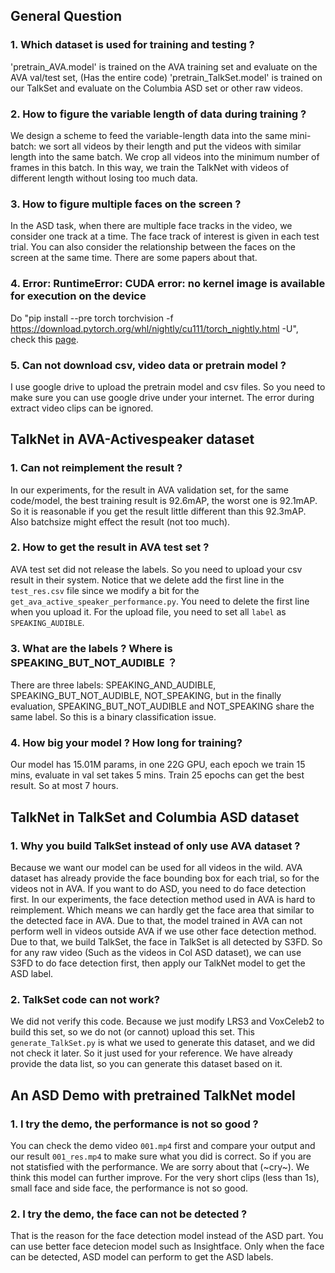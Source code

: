 ## General Question

### 1. Which dataset is used for training and testing ?
'pretrain_AVA.model' is trained on the AVA training set and evaluate on the AVA val/test set, (Has the entire code)
'pretrain_TalkSet.model' is trained on our TalkSet and evaluate on the Columbia ASD set or other raw videos.

### 2. How to figure the variable length of data during training ?
We design a scheme to feed the variable-length data into the same mini-batch: we sort all videos by their length and put the videos with similar length into the same batch. We crop all videos into the minimum number of frames in this batch. In this way, we train the TalkNet with videos of different length without losing too much data. 

### 3. How to figure multiple faces on the screen ?
In the ASD task, when there are multiple face tracks in the video, we consider one track at a time. The face track of interest is given in each test trial. You can also consider the relationship between the faces on the screen at the same time. There are some papers about that.
### 4. Error: RuntimeError: CUDA error: no kernel image is available for execution on the device
Do "pip install --pre torch torchvision -f https://download.pytorch.org/whl/nightly/cu111/torch_nightly.html -U", check this [page](https://github.com/pytorch/pytorch/issues/31285#issuecomment-739139454).

### 5. Can not download csv, video data or pretrain model ?
I use google drive to upload the pretrain model and csv files. So you need to make sure you can use google drive under your internet. The error during extract video clips can be ignored.

## TalkNet in AVA-Activespeaker dataset

### 1. Can not reimplement the result ?
In our experiments, for the result in AVA validation set, for the same code/model, the best training result is 92.6mAP, the worst one is 92.1mAP. So it is reasonable if you get the result little different than this 92.3mAP. Also batchsize might effect the result (not too much).

### 2. How to get the result in AVA test set ?
AVA test set did not release the labels. So you need to upload your csv result in their system. Notice that we delete add the first line in the `test_res.csv` file since we modify a bit for the `get_ava_active_speaker_performance.py`. You need to delete the first line when you upload it. For the upload file, you need to set all `label` as `SPEAKING_AUDIBLE`.

### 3. What are the labels ? Where is SPEAKING_BUT_NOT_AUDIBLE ？
There are three labels: SPEAKING_AND_AUDIBLE, SPEAKING_BUT_NOT_AUDIBLE, NOT_SPEAKING, but in the finally evaluation, SPEAKING_BUT_NOT_AUDIBLE and NOT_SPEAKING share the same label. So this is a binary classification issue. 

### 4. How big your model ? How long for training?
Our model has 15.01M params, in one 22G GPU, each epoch we train 15 mins, evaluate in val set takes 5 mins. Train 25 epochs can get the best result. So at most 7 hours.


## TalkNet in TalkSet and Columbia ASD dataset

### 1. Why you build TalkSet instead of only use AVA dataset ?
Because we want our model can be used for all videos in the wild. AVA dataset has already provide the face bounding box for each trial, so for the videos not in AVA. If you want to do ASD, you need to do face detection first. In our experiments, the face detection method used in AVA is hard to reimplement. Which means we can hardly get the face area that similar to the detected face in AVA. Due to that, the model trained in AVA can not perform well in videos outside AVA if we use other face detection method.
Due to that, we build TalkSet, the face in TalkSet is all detected by S3FD. So for any raw video (Such as the videos in Col ASD dataset), we can use S3FD to do face detection first, then apply our TalkNet model to get the ASD label.

### 2. TalkSet code can not work?
We did not verify this code. Because we just modify LRS3 and VoxCeleb2 to build this set, so we do not (or cannot) upload this set. This `generate_TalkSet.py` is what we used to generate this dataset, and we did not check it later. So it just used for your reference. We have already provide the data list, so you can generate this dataset based on it.


## An ASD Demo with pretrained TalkNet model

### 1. I try the demo, the performance is not so good ?
You can check the demo video `001.mp4` first and compare your output and our result `001_res.mp4` to make sure what you did is correct. So if you are not statisfied with the performance. We are sorry about that (~cry~). We think this model can further improve. For the very short clips (less than 1s), small face and side face, the performance is not so good. 

### 2. I try the demo, the face can not be detected ?
That is the reason for the face detection model instead of the ASD part. You can use better face detecion model such as Insightface. Only when the face can be detected, ASD model can perform to get the ASD labels.

